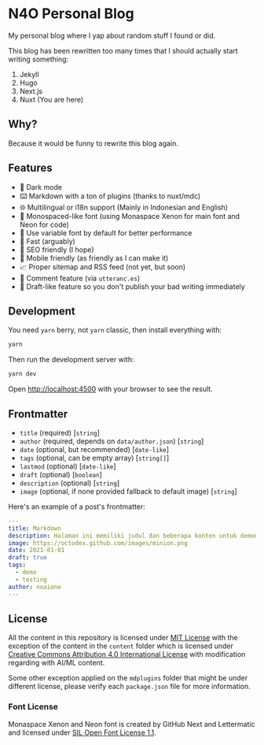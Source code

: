 # N4O Personal Blog

My personal blog where I yap about random stuff I found or did.

This blog has been rewritten too many times that I should actually start writing something:

1. Jekyll
2. Hugo
3. Next.js
4. Nuxt (You are here)

## Why?

Because it would be funny to rewrite this blog again.

## Features

- 🌙 Dark mode
- ⌨️ Markdown with a ton of plugins (thanks to nuxt/mdc)
- 🌐 Multilingual or i18n support (Mainly in Indonesian and English)
- 🤖 Monospaced-like font (using Monaspace Xenon for main font and Neon for code)
- 📏 Use variable font by default for better performance
- 🚀 Fast (arguably)
- 📜 SEO friendly (I hope)
- 📱 Mobile friendly (as friendly as I can make it)
- 📈 Proper sitemap and RSS feed (not yet, but soon)
- 💬 Comment feature (via `utteranc.es`)
- 📝 Draft-like feature so you don't publish your bad writing immediately

## Development

You need `yarn` berry, not `yarn` classic, then install everything with:

```bash
yarn
```

Then run the development server with:

```bash
yarn dev
```

Open [http://localhost:4500](http://localhost:4500) with your browser to see the result.

## Frontmatter

- `title` (required) [`string`]
- `author` (required, depends on `data/author.json`) [`string`]
- `date` (optional, but recommended) [`date-like`]
- `tags` (optional, can be empty array) [`string[]`]
- `lastmod` (optional) [`date-like`]
- `draft` (optional) [`boolean`]
- `description` (optional) [`string`]
- `image` (optional, if none provided fallback to default image) [`string`]

Here's an example of a post's frontmatter:

```yaml
---
title: Markdown
description: Halaman ini memiliki judul dan beberapa konten untuk demonstrasi markdown.
image: https://octodex.github.com/images/minion.png
date: 2021-01-01
draft: true
tags:
  - demo
  - testing
author: noaione
---
```

## License

All the content in this repository is licensed under [MIT License](LICENSE-MIT) with the exception of the content in the `content` folder which is licensed under [Creative Commons Attribution 4.0 International License](LICENSE-CC-BY-AI-4.0) with modification regarding with AI/ML content.

Some other exception applied on the `mdplugins` folder that might be under different license, please verify each `package.json` file for more information.

### Font License

Monaspace Xenon and Neon font is created by GitHub Next and Lettermatic and licensed under [SIL Open Font License 1.1](https://github.com/githubnext/monaspace/blob/main/LICENSE).
